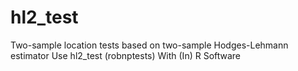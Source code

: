 # hl2_test
Two-sample location tests based on two-sample Hodges-Lehmann estimator Use hl2_test (robnptests) With (In) R Software
